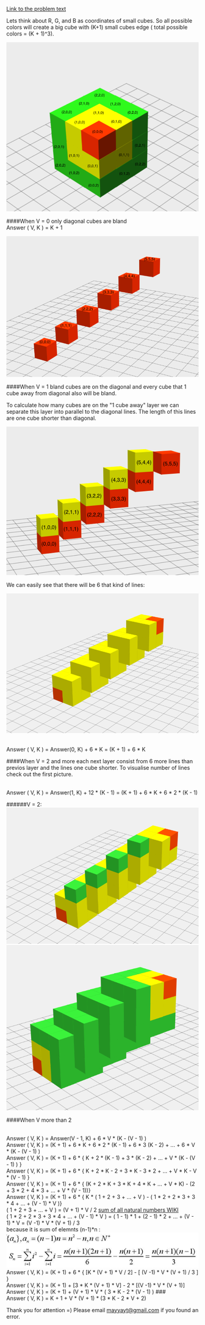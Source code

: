 [Link to the problem text](Problems/gcj2015_Women/B.md)

Lets think about R, G, and B as coordinates of small cubes. So all possible colors will create a big cube with (K+1) small cubes edge ( total possible colors = (K + 1)^3).

![](00.png)

####When V = 0
only diagonal cubes are bland
<br/>Answer ( V, K ) = K + 1

![](01.png) 

####When V = 1
bland cubes are on the diagonal and every cube that 1 cube away from diagonal also will be bland.

To calculate how many cubes are on the "1 cube away" layer we can separate this layer into parallel to the diagonal lines. The length of this lines are one cube shorter than diagonal.

![](02.png)

We can easily see that there will be 6 that kind of lines:

![](03.png)

<br/>Answer ( V, K ) = Answer(0, K) + 6 * K = (K + 1) + 6 * K

####When V = 2 and more
each next layer consist from 6 more lines than previos layer and the lines one cube shorter.  To visualise number of lines check out the first picture.

<br/>Answer ( V, K ) = Answer(1, K) + 12 * (K - 1) = (K + 1) + 6 * K + 6 * 2 * (K - 1)

######V = 2:
![](04.png)
![](05.png)

####When V more than 2

<br/>Answer ( V, K ) = Answer(V - 1, K) + 6 * V * (K - (V - 1) ) 
<br/>Answer ( V, K ) = (K + 1) + 6 * K + 6 * 2 * (K - 1) + 6 * 3 (K - 2) + ... + 6 * V * (K - (V - 1) ) 
<br/>Answer ( V, K ) = (K + 1) + 6 * { K + 2 * (K - 1) + 3 * (K - 2) + ... + V * (K - (V - 1) ) }
<br/>Answer ( V, K ) = (K + 1) + 6 * { K + 2 * K - 2 + 3 * K - 3 * 2 + ... + V * K - V * (V - 1) }
<br/>Answer ( V, K ) = (K + 1) + 6 * { (K + 2 * K + 3 * K + 4 * K + ... + V * K) - (2 + 3 * 2 + 4 * 3 + ... + V * (V - 1))}
<br/>Answer ( V, K ) = (K + 1) + 6 * { K * ( 1 + 2 + 3 + ... + V ) - ( 1 * 2 + 2 * 3 + 3 * 4 + ... + (V - 1) * V )}
<br/> ( 1 + 2 + 3 + ... + V ) = (V + 1) * V / 2 [sum of all natural numbers WIKI](http://en.wikipedia.org/wiki/1_%2B_2_%2B_3_%2B_4_%2B_%E2%8B%AF)
<br/> ( 1 * 2 + 2 * 3 + 3 * 4 + ... + (V - 1) * V ) = ( 1 - 1) * 1 + (2 - 1) * 2 + ... + (V - 1) * V = (V -1) * V * (V + 1) / 3
<br/> because it is sum of elemnts (n-1)*n :
![](06.jpg)
<br/>Answer ( V, K ) = (K + 1) + 6 * { [K * (V + 1) * V / 2]  - [ (V -1) * V * (V + 1) / 3 ] }
<br/>Answer ( V, K ) = (K + 1) + [3 * K * (V + 1) * V] - 2 * [(V -1) * V * (V + 1)]
<br/>Answer ( V, K ) = (K + 1) + (V + 1) * V * ( 3 * K - 2 * (V - 1) )
###<br/>Answer ( V, K ) = K + 1 + V * (V + 1) * (3 * K - 2 * V + 2)

Thank you for attention =) Please email mayyayt@gmail.com if you found an error.
